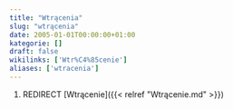 ```yaml
---
title: "Wtrącenia"
slug: "wtrącenia"
date: 2005-01-01T00:00:00+01:00
kategorie: []
draft: false
wikilinks: ['Wtr%C4%85cenie']
aliases: ['wtracenia']
---
```

1.  REDIRECT [Wtrącenie]({{< relref "Wtrącenie.md" >}})